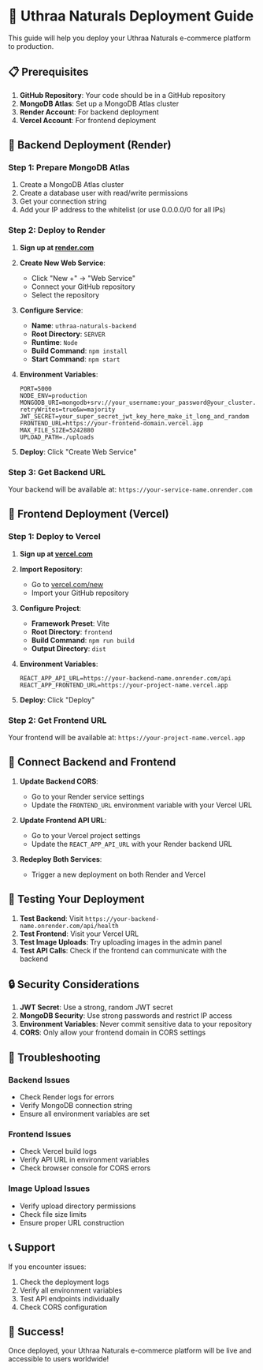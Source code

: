 # 🚀 Uthraa Naturals Deployment Guide

This guide will help you deploy your Uthraa Naturals e-commerce platform to production.

## 📋 Prerequisites

1. **GitHub Repository**: Your code should be in a GitHub repository
2. **MongoDB Atlas**: Set up a MongoDB Atlas cluster
3. **Render Account**: For backend deployment
4. **Vercel Account**: For frontend deployment

## 🔧 Backend Deployment (Render)

### Step 1: Prepare MongoDB Atlas

1. Create a MongoDB Atlas cluster
2. Create a database user with read/write permissions
3. Get your connection string
4. Add your IP address to the whitelist (or use 0.0.0.0/0 for all IPs)

### Step 2: Deploy to Render

1. **Sign up at [render.com](https://render.com)**

2. **Create New Web Service**:
   - Click "New +" → "Web Service"
   - Connect your GitHub repository
   - Select the repository

3. **Configure Service**:
   - **Name**: `uthraa-naturals-backend`
   - **Root Directory**: `SERVER`
   - **Runtime**: `Node`
   - **Build Command**: `npm install`
   - **Start Command**: `npm start`

4. **Environment Variables**:
   ```env
   PORT=5000
   NODE_ENV=production
   MONGODB_URI=mongodb+srv://your_username:your_password@your_cluster.mongodb.net/uthraa_naturals?retryWrites=true&w=majority
   JWT_SECRET=your_super_secret_jwt_key_here_make_it_long_and_random
   FRONTEND_URL=https://your-frontend-domain.vercel.app
   MAX_FILE_SIZE=5242880
   UPLOAD_PATH=./uploads
   ```

5. **Deploy**: Click "Create Web Service"

### Step 3: Get Backend URL

Your backend will be available at: `https://your-service-name.onrender.com`

## 🎨 Frontend Deployment (Vercel)

### Step 1: Deploy to Vercel

1. **Sign up at [vercel.com](https://vercel.com)**

2. **Import Repository**:
   - Go to [vercel.com/new](https://vercel.com/new)
   - Import your GitHub repository

3. **Configure Project**:
   - **Framework Preset**: Vite
   - **Root Directory**: `frontend`
   - **Build Command**: `npm run build`
   - **Output Directory**: `dist`

4. **Environment Variables**:
   ```env
   REACT_APP_API_URL=https://your-backend-name.onrender.com/api
   REACT_APP_FRONTEND_URL=https://your-project-name.vercel.app
   ```

5. **Deploy**: Click "Deploy"

### Step 2: Get Frontend URL

Your frontend will be available at: `https://your-project-name.vercel.app`

## 🔗 Connect Backend and Frontend

1. **Update Backend CORS**:
   - Go to your Render service settings
   - Update the `FRONTEND_URL` environment variable with your Vercel URL

2. **Update Frontend API URL**:
   - Go to your Vercel project settings
   - Update the `REACT_APP_API_URL` with your Render backend URL

3. **Redeploy Both Services**:
   - Trigger a new deployment on both Render and Vercel

## 🧪 Testing Your Deployment

1. **Test Backend**: Visit `https://your-backend-name.onrender.com/api/health`
2. **Test Frontend**: Visit your Vercel URL
3. **Test Image Uploads**: Try uploading images in the admin panel
4. **Test API Calls**: Check if the frontend can communicate with the backend

## 🔒 Security Considerations

1. **JWT Secret**: Use a strong, random JWT secret
2. **MongoDB Security**: Use strong passwords and restrict IP access
3. **Environment Variables**: Never commit sensitive data to your repository
4. **CORS**: Only allow your frontend domain in CORS settings

## 🐛 Troubleshooting

### Backend Issues
- Check Render logs for errors
- Verify MongoDB connection string
- Ensure all environment variables are set

### Frontend Issues
- Check Vercel build logs
- Verify API URL in environment variables
- Check browser console for CORS errors

### Image Upload Issues
- Verify upload directory permissions
- Check file size limits
- Ensure proper URL construction

## 📞 Support

If you encounter issues:
1. Check the deployment logs
2. Verify all environment variables
3. Test API endpoints individually
4. Check CORS configuration

## 🎉 Success!

Once deployed, your Uthraa Naturals e-commerce platform will be live and accessible to users worldwide! 